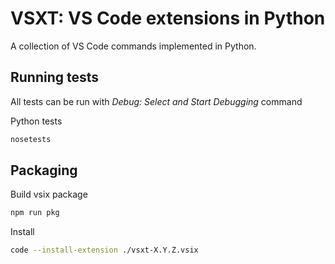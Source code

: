 # VSXT: VS Code extensions in Python

A collection of VS Code commands implemented in Python.

## Running tests

All tests can be run with *Debug: Select and Start Debugging* command

Python tests
```sh
nosetests
```

## Packaging

Build vsix package

```sh
npm run pkg
```

Install

```sh
code --install-extension ./vsxt-X.Y.Z.vsix
```
